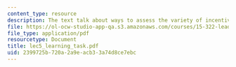 ```yaml
---
content_type: resource
description: The text talk about ways to assess the variety of incentive plans
file: https://ol-ocw-studio-app-qa.s3.amazonaws.com/courses/15-322-leading-organizations-ii-fall-2003/2399725b720a2a9eacb33a74d8ce7ebc_lec5_learning_task.pdf
file_type: application/pdf
resourcetype: Document
title: lec5_learning_task.pdf
uid: 2399725b-720a-2a9e-acb3-3a74d8ce7ebc
---
```


